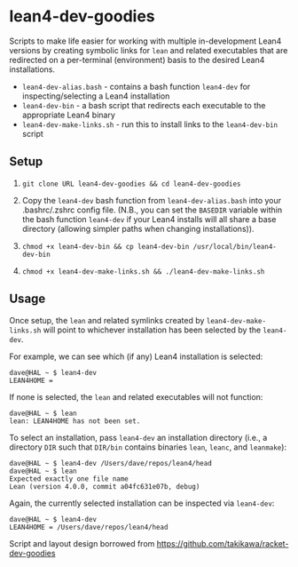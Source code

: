 lean4-dev-goodies
==================

Scripts to make life easier for working with multiple in-development Lean4 versions
by creating symbolic links for `lean` and related executables that are redirected 
on a per-terminal (environment) basis to the desired Lean4 installations.

  * `lean4-dev-alias.bash` - contains a bash function `lean4-dev` for inspecting/selecting
    a Lean4 installation
  * `lean4-dev-bin` - a bash script that redirects each executable to the appropriate Lean4 binary
  * `lean4-dev-make-links.sh` - run this to install links to the `lean4-dev-bin` script



## Setup

1. ``` git clone URL lean4-dev-goodies && cd lean4-dev-goodies ```

2. Copy the ``` lean4-dev ``` bash function from `lean4-dev-alias.bash` into your
.bashrc/.zshrc config file. (N.B., you can set the ``` BASEDIR ``` variable
within the bash function ``` lean4-dev ``` if your Lean4 installs will all share 
a base directory (allowing simpler paths when changing installations)).

3. ``` chmod +x lean4-dev-bin && cp lean4-dev-bin /usr/local/bin/lean4-dev-bin ```

4. ``` chmod +x lean4-dev-make-links.sh && ./lean4-dev-make-links.sh ```

## Usage

Once setup, the `lean` and related symlinks created by `lean4-dev-make-links.sh`
will point to whichever installation has been selected by the ``` lean4-dev ```.

For example, we can see which (if any) Lean4 installation is selected:

```
dave@HAL ~ $ lean4-dev
LEAN4HOME = 
```

If none is selected, the `lean` and related executables will not function:

```
dave@HAL ~ $ lean
lean: LEAN4HOME has not been set.
```

To select an installation, pass ``` lean4-dev ``` an installation directory
(i.e., a directory `DIR` such that `DIR/bin` contains binaries `lean`, `leanc`, and `leanmake`):

```
dave@HAL ~ $ lean4-dev /Users/dave/repos/lean4/head
dave@HAL ~ $ lean
Expected exactly one file name
Lean (version 4.0.0, commit a04fc631e07b, debug)
```

Again, the currently selected installation can be inspected via `lean4-dev`:

```
dave@HAL ~ $ lean4-dev
LEAN4HOME = /Users/dave/repos/lean4/head
```

Script and layout design borrowed from https://github.com/takikawa/racket-dev-goodies
